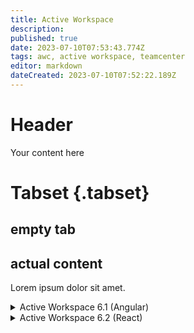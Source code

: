 ```yaml
---
title: Active Workspace
description: 
published: true
date: 2023-07-10T07:53:43.774Z
tags: awc, active workspace, teamcenter
editor: markdown
dateCreated: 2023-07-10T07:52:22.189Z
---
```


# Header
Your content here

# Tabset {.tabset}
## empty tab
## actual content
Lorem ipsum dolor sit amet.

<details>
<summary>Active Workspace 6.1 (Angular)</summary>
$
v^2
$
</details>

<details>
<summary>Active Workspace 6.2 (React)</summary>

</details>